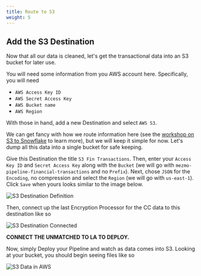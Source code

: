 ```yaml
---
title: Route to S3
weight: 5
---
```


## Add the S3 Destination

Now that all our data is cleaned, let's get the transactional data into an S3 bucket for later use. 

You will need some information from you AWS account here.  Specifically, you will need

* `AWS Access Key ID`
* `AWS Secret Access Key`
* `AWS Bucket name`
* `AWS Region`

With those in hand, add a new Destination and select `AWS S3`.

We can get fancy with how we route information here (see the [workshop on S3 to Snowflake](#) to learn more), but we will keep it simple for now.  Let's dump all this data into a single bucket for safe keeping.

Give this Destination the title `S3 Fin Transactions`. Then, enter your `Access Key ID` and `Secret Access Key` along with the `Bucket` (we will go with `mezmo-pipeline-financial-transactions` and no `Prefix`).  Next, chose `JSON` for the `Encoding`, no compression and select the `Region` (we will go with `us-east-1`).  Click `Save` when yours looks similar to the image below.

![S3 Destination Definition](../../images/s3_definition.png)

Then, connect up the last Encryption Processor for the CC data to this destination like so

![S3 Destination Connected](../../images/s3_connected.png)

**CONNECT THE UNMATCHED TO LA TO DEPLOY.**

Now, simply Deploy your Pipeline and watch as data comes into S3.  Looking at your bucket, you should begin seeing files like so

![S3 Data in AWS](../../images/s3_final.png)
